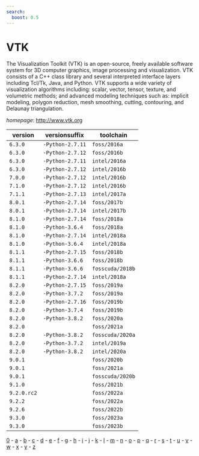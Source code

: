 ```yaml
---
search:
  boost: 0.5
---
```

# VTK

The Visualization Toolkit (VTK) is an open-source, freely available software system for  3D computer graphics, image processing and visualization. VTK consists of a C++ class library and several  interpreted interface layers including Tcl/Tk, Java, and Python. VTK supports a wide variety of visualization  algorithms including: scalar, vector, tensor, texture, and volumetric methods; and advanced modeling techniques  such as: implicit modeling, polygon reduction, mesh smoothing, cutting, contouring, and Delaunay triangulation.

*homepage*: <http://www.vtk.org>

version | versionsuffix | toolchain
--------|---------------|----------
``6.3.0`` | ``-Python-2.7.11`` | ``foss/2016a``
``6.3.0`` | ``-Python-2.7.12`` | ``foss/2016b``
``6.3.0`` | ``-Python-2.7.11`` | ``intel/2016a``
``6.3.0`` | ``-Python-2.7.12`` | ``intel/2016b``
``7.0.0`` | ``-Python-2.7.12`` | ``intel/2016b``
``7.1.0`` | ``-Python-2.7.12`` | ``intel/2016b``
``7.1.1`` | ``-Python-2.7.13`` | ``intel/2017a``
``8.0.1`` | ``-Python-2.7.14`` | ``foss/2017b``
``8.0.1`` | ``-Python-2.7.14`` | ``intel/2017b``
``8.1.0`` | ``-Python-2.7.14`` | ``foss/2018a``
``8.1.0`` | ``-Python-3.6.4`` | ``foss/2018a``
``8.1.0`` | ``-Python-2.7.14`` | ``intel/2018a``
``8.1.0`` | ``-Python-3.6.4`` | ``intel/2018a``
``8.1.1`` | ``-Python-2.7.15`` | ``foss/2018b``
``8.1.1`` | ``-Python-3.6.6`` | ``foss/2018b``
``8.1.1`` | ``-Python-3.6.6`` | ``fosscuda/2018b``
``8.1.1`` | ``-Python-2.7.14`` | ``intel/2018a``
``8.2.0`` | ``-Python-2.7.15`` | ``foss/2019a``
``8.2.0`` | ``-Python-3.7.2`` | ``foss/2019a``
``8.2.0`` | ``-Python-2.7.16`` | ``foss/2019b``
``8.2.0`` | ``-Python-3.7.4`` | ``foss/2019b``
``8.2.0`` | ``-Python-3.8.2`` | ``foss/2020a``
``8.2.0`` |  | ``foss/2021a``
``8.2.0`` | ``-Python-3.8.2`` | ``fosscuda/2020a``
``8.2.0`` | ``-Python-3.7.2`` | ``intel/2019a``
``8.2.0`` | ``-Python-3.8.2`` | ``intel/2020a``
``9.0.1`` |  | ``foss/2020b``
``9.0.1`` |  | ``foss/2021a``
``9.0.1`` |  | ``fosscuda/2020b``
``9.1.0`` |  | ``foss/2021b``
``9.2.0.rc2`` |  | ``foss/2022a``
``9.2.2`` |  | ``foss/2022a``
``9.2.6`` |  | ``foss/2022b``
``9.3.0`` |  | ``foss/2023a``
``9.3.0`` |  | ``foss/2023b``

[0](../0/index.md) - [a](../a/index.md) - [b](../b/index.md) - [c](../c/index.md) - [d](../d/index.md) - [e](../e/index.md) - [f](../f/index.md) - [g](../g/index.md) - [h](../h/index.md) - [i](../i/index.md) - [j](../j/index.md) - [k](../k/index.md) - [l](../l/index.md) - [m](../m/index.md) - [n](../n/index.md) - [o](../o/index.md) - [p](../p/index.md) - [q](../q/index.md) - [r](../r/index.md) - [s](../s/index.md) - [t](../t/index.md) - [u](../u/index.md) - [v](../v/index.md) - [w](../w/index.md) - [x](../x/index.md) - [y](../y/index.md) - [z](../z/index.md)

